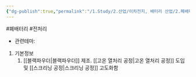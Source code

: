 ```yaml
---
{"dg-publish":true,"permalink":"/1.Study/2.산업/이차전지, 배터리 산업/2.폐배터리/종목/에코비트프리텍/","created":"2024-11-20T21:02:27.628+09:00","updated":"2025-06-03T20:07:21.402+09:00"}
---
```


#폐배터리 #전처리 


- 관련테마: 


1. 기본정보
	1. [[블랙파우더\|블랙파우더]] 제조. [[고온 열처리 공정\|고온 열처리 공정]] 도입 및 [[스크리닝 공정\|스크리닝 공정]] 고도화함
